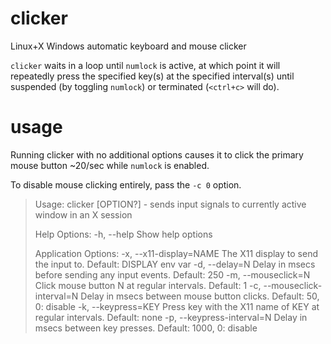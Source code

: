 # clicker
Linux+X Windows automatic keyboard and mouse clicker

`clicker` waits in a loop until `numlock` is active, at which point it will repeatedly press the specified key(s) at the specified interval(s) until suspended (by toggling `numlock`) or terminated (`<ctrl+c>` will do).

# usage
Running clicker with no additional options causes it to click the primary mouse button ~20/sec while `numlock` is enabled.

To disable mouse clicking entirely, pass the `-c 0` option.

> Usage:
>   clicker [OPTION?] - sends input signals to currently active window in an X session
> 
> Help Options:
>   -h, --help                      Show help options
> 
> Application Options:
>   -x, --x11-display=NAME          The X11 display to send the input to. Default: DISPLAY env var
>   -d, --delay=N                   Delay in msecs before sending any input events. Default: 250
>   -m, --mouseclick=N              Click mouse button N at regular intervals. Default: 1
>   -c, --mouseclick-interval=N     Delay in msecs between mouse button clicks. Default: 50, 0: disable
>   -k, --keypress=KEY              Press key with the X11 name of KEY at regular intervals. Default: none
>   -p, --keypress-interval=N       Delay in msecs between key presses. Default: 1000, 0: disable

